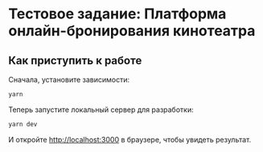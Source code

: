 # Тестовое задание: **Платформа онлайн-бронирования кинотеатра**

## Как приступить к работе

Сначала, установите зависимости:

```bash
yarn
```

Теперь запустите локальный сервер для разработки:

```bash
yarn dev
```

И откройте [http://localhost:3000](http://localhost:3000) в браузере, чтобы увидеть результат.